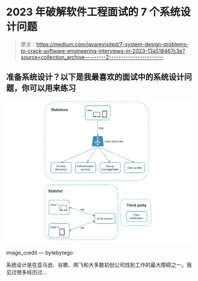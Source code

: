 # 2023 年破解软件工程面试的 7 个系统设计问题

> 原文：<https://medium.com/javarevisited/7-system-design-problems-to-crack-software-engineering-interviews-in-2023-13a518467c3e?source=collection_archive---------2----------------------->

## 准备系统设计？以下是我最喜欢的面试中的系统设计问题，你可以用来练习

[![](img/7483827e74a53de8a505a2a558966d57.png)](https://bytebytego.com?fpr=javarevisited)

image_credit — bytebytego

系统设计是在亚马逊、谷歌、网飞和大多数初创公司找到工作的最大障碍之一。我见过很多经历过…